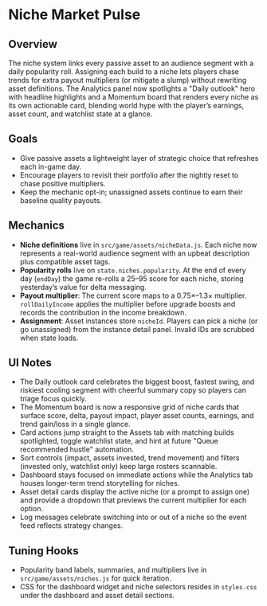 # Niche Market Pulse

## Overview
The niche system links every passive asset to an audience segment with a daily popularity roll. Assigning each build to a niche lets players chase trends for extra payout multipliers (or mitigate a slump) without rewriting asset definitions. The Analytics panel now spotlights a "Daily outlook" hero with headline highlights and a Momentum board that renders every niche as its own actionable card, blending world hype with the player’s earnings, asset count, and watchlist state at a glance.

## Goals
- Give passive assets a lightweight layer of strategic choice that refreshes each in-game day.
- Encourage players to revisit their portfolio after the nightly reset to chase positive multipliers.
- Keep the mechanic opt-in; unassigned assets continue to earn their baseline quality payouts.

## Mechanics
- **Niche definitions** live in `src/game/assets/nicheData.js`. Each niche now represents a real-world audience segment with an upbeat description plus compatible asset tags.
- **Popularity rolls** live on `state.niches.popularity`. At the end of every day (`endDay`) the game re-rolls a 25–95 score for each niche, storing yesterday’s value for delta messaging.
- **Payout multiplier**: The current score maps to a 0.75×–1.3× multiplier. `rollDailyIncome` applies the multiplier before upgrade boosts and records the contribution in the income breakdown.
- **Assignment**: Asset instances store `nicheId`. Players can pick a niche (or go unassigned) from the instance detail panel. Invalid IDs are scrubbed when state loads.

## UI Notes
- The Daily outlook card celebrates the biggest boost, fastest swing, and riskiest cooling segment with cheerful summary copy so players can triage focus quickly.
- The Momentum board is now a responsive grid of niche cards that surface score, delta, payout impact, player asset counts, earnings, and trend gain/loss in a single glance.
- Card actions jump straight to the Assets tab with matching builds spotlighted, toggle watchlist state, and hint at future "Queue recommended hustle" automation.
- Sort controls (impact, assets invested, trend movement) and filters (invested only, watchlist only) keep large rosters scannable.
- Dashboard stays focused on immediate actions while the Analytics tab houses longer-term trend storytelling for niches.
- Asset detail cards display the active niche (or a prompt to assign one) and provide a dropdown that previews the current multiplier for each option.
- Log messages celebrate switching into or out of a niche so the event feed reflects strategy changes.

## Tuning Hooks
- Popularity band labels, summaries, and multipliers live in `src/game/assets/niches.js` for quick iteration.
- CSS for the dashboard widget and niche selectors resides in `styles.css` under the dashboard and asset detail sections.

